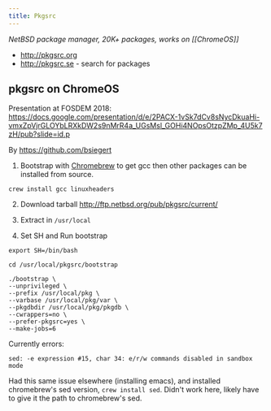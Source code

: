 ```yaml
---
title: Pkgsrc
---
```

_NetBSD package manager, 20K+ packages, works on [[ChromeOS]]_

* http://pkgsrc.org
* http://pkgsrc.se - search for packages

## pkgsrc on ChromeOS

Presentation at FOSDEM 2018:
https://docs.google.com/presentation/d/e/2PACX-1vSk7dCv8sNycDkuaHi-vmxZpVjrGLOYbLRXkDW2s9nMrR4a_UGsMsl_GOHi4NOpsOtzpZMp_4U5k7zH/pub?slide=id.p

By https://github.com/bsiegert

1. Bootstrap with [Chromebrew](/chromebook/chromebrew) to get gcc then other packages can be installed from source.

```crew install gcc linuxheaders```

2. Download tarball http://ftp.netbsd.org/pub/pkgsrc/current/

3. Extract in ```/usr/local```

4. Set SH and Run bootstrap

```export SH=/bin/bash```

```cd /usr/local/pkgsrc/bootstrap```

```
./bootstrap \
--unprivileged \
--prefix /usr/local/pkg \
--varbase /usr/local/pkg/var \
--pkgdbdir /usr/local/pkg/pkgdb \
--cwrappers=no \
--prefer-pkgsrc=yes \
--make-jobs=6
```

Currently errors:

```sed: -e expression #15, char 34: e/r/w commands disabled in sandbox mode```

Had this same issue elsewhere (installing emacs), and installed chromebrew's sed version, ```crew install sed```. Didn't work here, likely have to give it the path to chromebrew's sed.